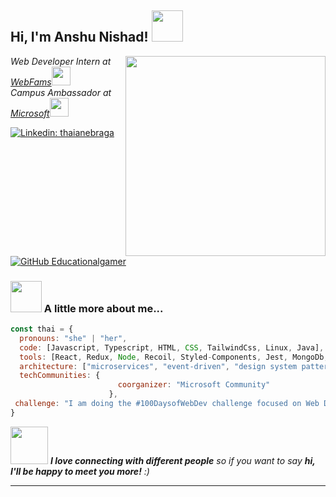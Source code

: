 <h2> Hi, I'm Anshu Nishad! <img src="https://media.giphy.com/media/mGcNjsfWAjY5AEZNw6/giphy.gif" width="50"></h2>
<img align='right' src="https://media.giphy.com/media/v1.Y2lkPTc5MGI3NjExZWZxMGV1cnd4ZWJlemEwaTk1aHRyaXR2a3pkaTBiYzh5ZzN2MXJhdSZlcD12MV9pbnRlcm5hbF9naWZfYnlfaWQmY3Q9Zw/L1R1tvI9svkIWwpVYr/giphy.gif" width="320">
<p><em>Web Developer Intern at <a href="https://www.webfams.com/">WebFams</a><img src="https://media.giphy.com/media/fYSnHlufseco8Fh93Z/giphy.gif" width="30"></br>Campus Ambassador at <a href="https://mvp.microsoft.com/en-US/studentambassadors/profile/8f927407-0e92-49d1-b6a4-496c82e8e574">Microsoft</a><img src="https://media.giphy.com/media/WUlplcMpOCEmTGBtBW/giphy.gif" width="30"> 
</em></p>


[![Linkedin: thaianebraga](https://img.shields.io/badge/anshu-nishad?style=flat-square&logo=Linkedin&logoColor=white&link=https://www.linkedin.com/in/anshu-nishad/)](https://www.linkedin.com/in/anshu-nishad/)
[![GitHub Educationalgamer](https://img.shields.io/github/followers/educationalgamer?label=follow&style=social)](https://github.com/educationalgamer)


### <img src="https://media.giphy.com/media/VgCDAzcKvsR6OM0uWg/giphy.gif" width="50"> A little more about me...  

```javascript
const thai = {
  pronouns: "she" | "her",
  code: [Javascript, Typescript, HTML, CSS, TailwindCss, Linux, Java],
  tools: [React, Redux, Node, Recoil, Styled-Components, Jest, MongoDb, Postgres, Docker],
  architecture: ["microservices", "event-driven", "design system pattern"],
  techCommunities: {
                        coorganizer: "Microsoft Community"
                      },
 challenge: "I am doing the #100DaysofWebDev challenge focused on Web Development"
}
```

<img src="https://media.giphy.com/media/LnQjpWaON8nhr21vNW/giphy.gif" width="60"> <em><b>I love connecting with different people</b> so if you want to say <b>hi, I'll be happy to meet you more!</b> :)</em>

---
